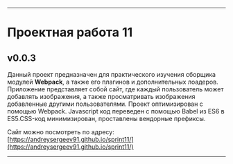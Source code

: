 ------
# Проектная работа 11 
## v0.0.3
Данный проект предназначен для практического изучения сборщика модулей **Webpack**, а также его плагинов и дополнительных лоадеров.
Приложение представляет собой сайт, где каждый пользователь может добавлять изображения, а также просматривать изображения добавленные другими пользователями.
Проект оптимизирован с помощью Webpack. Javascript код переведен с помощью Babel из ES6 в ES5.CSS-код минимизирован, проставлены вендорные префиксы.

Сайт можно посмотреть по адресу:
[https://andreysergeev91.github.io/sprint11/](https://andreysergeev91.github.io/sprint11/)
___________


